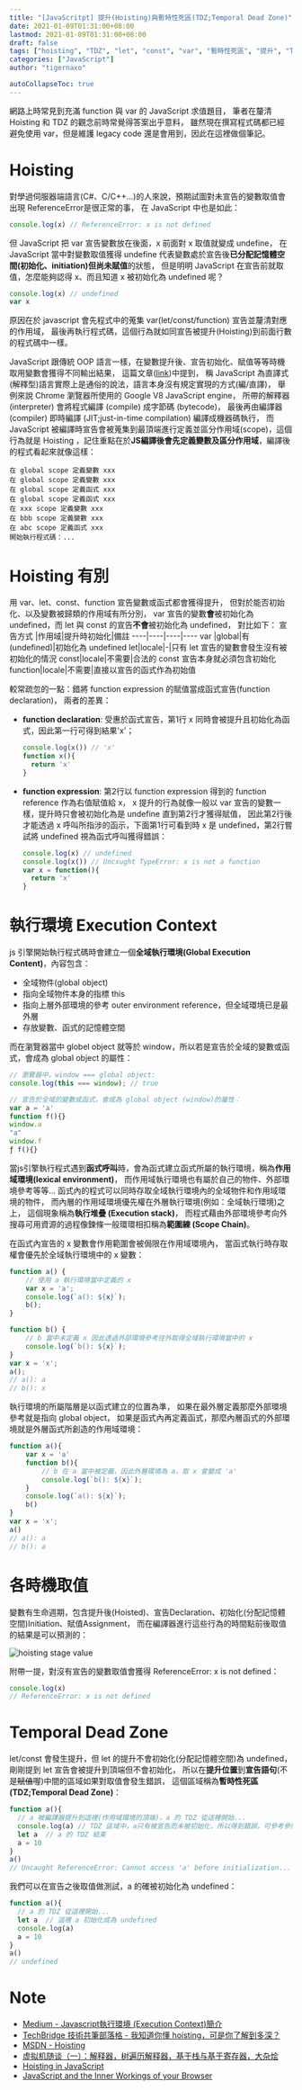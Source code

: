 ```yaml
---
title: "[JavaScritpt] 提升(Hoisting)與暫時性死區(TDZ;Temporal Dead Zone)"
date: 2021-01-09T01:31:00+08:00
lastmod: 2021-01-09T01:31:00+08:00
draft: false
tags: ["hoisting", "TDZ", "let", "const", "var", "暫時性死區", "提升", "Temporal Dead Zone"]
categories: ["JavaScript"]
author: "tigernaxo"

autoCollapseToc: true
---
```

網路上時常見到充滿 function 與 var 的 JavaScript 求值題目，
筆者在釐清 Hoisting 和 TDZ 的觀念前時常覺得答案出乎意料，
雖然現在撰寫程式碼都已經避免使用 var，但是維護 legacy code 還是會用到，因此在這裡做個筆記。
# Hoisting
對學過伺服器端語言(C#、C/C++...)的人來說，預期試圖對未宣告的變數取值會出現 ReferenceError是很正常的事，
在 JavaScript 中也是如此：
```js
console.log(x) // ReferenceError: x is not defined
```
但 JavaScript 把 var 宣告變數放在後面，x 前面對 x 取值就變成 undefine，
在 JavaScript 當中對變數取值獲得 undefine 代表變數處於宣告後**已分配記憶體空間(初始化、initiation)**但**尚未賦值**的狀態，
但是明明 JavaScript 在宣告前就取值，怎麼能夠認得 x、而且知道 x 被初始化為 undefined 呢？
```js
console.log(x) // undefined
var x
```
原因在於 javascript 會先程式中的蒐集 var(let/const/function) 宣告並釐清對應的作用域，
最後再執行程式碼，這個行為就如同宣告被提升(Hoisting)到前面行數的程式碼中一樣。

JavaScript 跟傳統 OOP 語言一樣，在變數提升後、宣告初始化、賦值等等時機取用變數會獲得不同輸出結果，
這篇文章([link](https://www.iteye.com/blog/rednaxelafx-492667))中提到，
稱 JavaScript 為直譯式(解釋型)語言實際上是通俗的說法，語言本身沒有規定實現的方式(編/直譯)，
舉例來說 Chrome 瀏覽器所使用的 Google V8 JavaScript engine，
所帶的解釋器 (interpreter) 會將程式編譯 (compile) 成字節碼 (bytecode)，
最後再由編譯器 (compiler) 即時編譯 (JIT;just-in-time compilation) 編譯成機器碼執行，
而 JavaScript 被編譯時宣告會被蒐集到最頂端進行定義並區分作用域(scope)，這個行為就是 Hoisting
，記住重點在於**JS編譯後會先定義變數及區分作用域**，編譯後的程式看起來就像這樣：
```
在 global scope 定義變數 xxx
在 global scope 定義變數 xxx
在 global scope 定義函式 xxx
在 global scope 定義函式 xxx
在 xxx scope 定義變數 xxx
在 bbb scope 定義變數 xxx
在 abc scope 定義函式 xxx
開始執行程式碼：...
```

# Hoisting 有別
用 var、let、const、function 宣告變數或函式都會獲得提升，
但對於能否初始化、以及變數被歸類的作用域有所分別，
var 宣告的變數**會**被初始化為 undefined，而 let 與 const 的宣告**不會**被初始化為 undefined，
對比如下：
宣告方式 |作用域|提升時初始化|備註
----|----|----|----
var |global|有(undefined)|初始化為 undefined
let|locale|-|只有 let 宣告的變數會發生沒有被初始化的情況
const|locale|不需要|合法的 const 宣告本身就必須包含初始化
function|locale|不需要|直接以宣告的函式作為初始值

較常疏忽的一點：錯將 function expression 的賦值當成函式宣告(function declaration)，
兩者的差異：
- __function declaration__:
受惠於函式宣告，第1行 x 同時會被提升且初始化為函式，因此第一行可得到結果'x'；
  ```js
  console.log(x()) // 'x'
  function x(){
    return 'x'
  }
  ```
- __function expression__:
第2行以 function expression 得到的 function reference 作為右值賦值給 x，
x 提升的行為就像一般以 var 宣告的變數一樣，提升時只會被初始化為是 undefine 直到第2行才獲得賦值，
因此第2行後才能透過 x 呼叫所指涉的函示，下面第1行可看到時 x 是 undefined，第2行嘗試將 undefined 視為函式呼叫獲得錯誤：
  ```js
  console.log(x) // undefined
  console.log(x()) // Uncxught TypeError: x is not a function
  var x = function(){
    return 'x'
  }
  ```
# 執行環境 Execution Context
js 引擎開始執行程式碼時會建立一個**全域執行環境(Global Execution Content)**，內容包含：
- 全域物件(global object)
- 指向全域物件本身的指標 this
- 指向上層外部環境的參考 outer environment reference，但全域環境已是最外層
- 存放變數、函式的記憶體空間

而在瀏覽器當中 globel object 就等於 window，所以若是宣告於全域的變數或函式，會成為 global object 的屬性：
```js
// 瀏覽器中，window === global object:
console.log(this === window); // true

// 宣告於全域的變數或函式，會成為 global object (window)的屬性：
var a = 'a'
function f(){}
window.a
"a"
window.f
ƒ f(){}
```
當js引擎執行程式遇到**函式呼叫**時，會為函式建立函式所屬的執行環境，稱為**作用域環境(lexical environment)**，
而作用域執行環境也有屬於自己的物件、外部環境參考等等...
函式內的程式可以同時存取全域執行環境內的全域物件和作用域環境的物件，
而內層的作用域環境優先權在外層執行環境(例如：全域執行環境)之上，
這個現象稱為**執行堆疊 (Execution stack)**，
而程式藉由外部環境參考向外搜尋可用資源的過程像鍊條一般環環相扣稱為**範圍練 (Scope Chain)**。

在函式內宣告的 x 變數會作用範圍會被侷限在作用域環境內，
當函式執行時存取權會優先於全域執行環境中的 x 變數：
```js
function a() {
    // 使用 a 執行環境當中定義的 x
    var x = 'a';
    console.log(`a(): ${x}`);
    b();
}

function b() {
    // b 當中未定義 x 因此透過外部環境參考往外取得全域執行環境當中的 x
    console.log(`b(): ${x}`);
}
var x = 'x';
a();
// a(): a
// b(): x
```

執行環境的所屬階層是以函式建立的位置為準，
如果在最外層定義那麼外部環境參考就是指向 global object，
如果是函式內再定義函式，那麼內層函式的外部環境就是外層函式所創造的作用域環境：
```js
function a(){
    var x = 'a'
    function b(){
        // b 在 a 當中被定義，因此外層環境為 a，取 x 會變成 'a'
        console.log(`b(): ${x}`);
    }
    console.log(`a(): ${x}`);
    b()
}
var x = 'x';
a()
// a(): a
// b(): a
```

# 各時機取值
變數有生命週期，包含提升後(Hoisted)、宣告Declaration、初始化(分配記憶體空間)Initiation、賦值Assignment，
而在編譯器進行這些行為的時間點前後取值的結果是可以預測的：

![hoisting stage value](hoisting_stage_value.jpg)

附帶一提，對沒有宣告的變數取值會獲得 ReferenceError: x is not defined：
```js
console.log(x)
// ReferenceError: x is not defined
```

# Temporal Dead Zone
let/const 會發生提升，但 let 的提升不會初始化(分配記憶體空間)為 undefined，
剛剛提到 let 宣告會被提升到頂端但不會初始化，
所以在**提升位置**到**宣告語句**(不是~~賦值~~喔)中間的區域如果對取值會發生錯誤，
這個區域稱為**暫時性死區(TDZ;Temporal Dead Zone)**：
```js
function a(){
  // a 被編譯器提升到這裡(作用域環境的頂端)，a 的 TDZ 從這裡開始...
  console.log(a) // TDZ 區域中，a只有被宣告而未被初始化，所以得到錯誤，可參考參照取值結果表
  let a  // a 的 TDZ 結束
  a = 10
}
a()
// Uncaught ReferenceError: Cannot access 'a' before initialization...
```
我們可以在宣告之後取值做測試，a 的確被初始化為 undefined：
```js
function a(){
  // a 的 TDZ 從這裡開始...
  let a  // 這裡 a 初始化成為 undefined
  console.log(a)
  a = 10
} 
a()
// undefined
```
# Note
- [Medium - Javascript執行環境 (Execution Context)簡介](https://medium.com/digital-dance/javascript%E5%9F%B7%E8%A1%8C%E7%92%B0%E5%A2%83-execution-context-%E7%B0%A1%E4%BB%8B-672185ed6bf4)
- [TechBridge 技術共筆部落格 - 我知道你懂 hoisting，可是你了解到多深？](https://blog.techbridge.cc/2018/11/10/javascript-hoisting/)
- [MSDN - Hoisting](https://developer.mozilla.org/en-US/docs/Glossary/Hoisting)
- [虚拟机随谈（一）：解释器，树遍历解释器，基于栈与基于寄存器，大杂烩](https://www.iteye.com/blog/rednaxelafx-492667)
- [Hoisting in JavaScript](https://john-dugan.com/hoisting-in-javascript/)
- [JavaScript and the Inner Workings of your Browser](https://softwareengineeringdaily.com/2018/10/03/javascript-and-the-inner-workings-of-your-browser/)